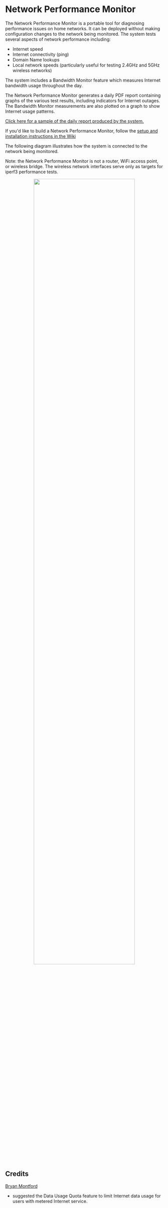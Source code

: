 <H1>Network Performance Monitor</H1>
The Network Performance Monitor is a portable tool for diagnosing performance issues on home networks. It can be deployed without making configuration changes to the network being monitored.
The system tests several aspects of network performance including:

- Internet speed
- Internet connectivity (ping)
- Domain Name lookups
- Local network speeds (particularly useful for testing 2.4GHz and 5GHz wireless networks)

The system includes a Bandwidth Monitor feature which measures Internet bandwidth usage throughout the day.

The Network Performance Monitor generates a daily PDF report containing graphs of the various test results, including indicators for Internet outages. The Bandwidth Monitor measurements are also plotted on a graph to show Internet usage patterns.

[Click here for a sample of the daily report produced by the system.](https://mr-canoehead.github.io/f216f253_20200326_netperf.pdf)

If you'd like to build a Network Performance Monitor, follow the [setup and installation instructions in the Wiki](https://github.com/mr-canoehead/network_performance_monitor/wiki)

The following diagram illustrates how the system is connected to the network being monitored.

Note: the Network Performance Monitor is not a router, WiFi access point, or wireless bridge. The wireless network interfaces serve only as targets for iperf3 performance tests.

<p align="center">
<img src="https://user-images.githubusercontent.com/10369989/78664037-bb532b80-78c2-11ea-8b8b-a71b8eff029f.png" width="80%">
</p>

## Credits
[Bryan Montford](https://github.com/GrfxGawd)
  - suggested the Data Usage Quota feature to limit Internet data usage for users with metered Internet service.


